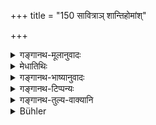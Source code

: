 +++
title = "150 सावित्राञ् शान्तिहोमांश्"

+++

<details><summary>गङ्गानथ-मूलानुवादः</summary>

On special days, he shall always offer the oblations to Savitṛ, and also the Pacificatory Oblations; on the “Aṣtakas” and on the “Anvaṣṭakas” he shall always worship the Pitṛs.’—(150)
</details>

<details><summary>मेधातिथिः</summary>

पूर्वोक्तानां होमानां स्वरूपम् उच्यते । **सावित्राः** सवित्रदेवताकाः । **पर्वसु** च पौर्णमास्यमावास्ययोः कर्तव्याः । शान्त्यर्था होमा अनिष्टनिवृत्तिप्रयोजनाः । द्रव्यं चात्राज्यम् एवानुपात्तद्रव्यविशेषेषु सर्वहोमेषु श्रूयते- "सर्वस्मै वा एतद् यज्ञाय गृह्यते यत् ध्रुवायाम् आज्यम्" (त्ब् ३.३.५.५) इति । **पर्वस्व्** इति च सप्तमी द्वितीयार्थे द्रष्टव्या । अधिकरणम् अग्निर् होमस्य, न कर्म क्वचित् । होतव्यानि पठ्यन्ते लाजाज्यमांससक्तुदधिपयोधानाः पिष्टम् इत्यादि । एते च होमा अपूर्वाः । यावती च समाचाराद् इतिकर्तव्यता सा प्राग् दर्शिता । **अष्टका** ऊर्ध्वम् आग्रहायण्यास् तमिस्रपक्षाणां तिस्रो ऽष्तम्यः केषांचित् "हेमन्तशिशिरयोश् चतुर्णाम् अपरपक्षाणाम्" (आश्ग् २.४.१) इति वचनम् । तत्र **पितॄन् अर्चयेच्** छ्राद्धेन । पितृशब्दः पूर्वप्रमीतपित्रादिवचनः । **अन्वष्टकास्** ता एव नवम्यः ॥ ४.१५० ॥
</details>

<details><summary>गङ्गानथ-भाष्यानुवादः</summary>

The exact forms of the afore-mentioned oblations are now described.

‘*Oblations to Savitṛ*.’—Those that are offered to Savitṛ as the deity.

‘*Special days*;’—*i.e*., on the Moonless and the Full Moon Days—the said oblations are to be offered.

‘*Pacificatory oblations*—the oblations that are offered for the purpose of averting evil.

At all these oblations, Clarified Butter is to be the substance offered; for, in regard to all oblations, it has been declared that, where no substance is specified, Clarified Butter is to be used, by such passages as—‘what is called Clarified Butter is used at all sacrifices.’

The Locative ending in ‘*parvasu*’ (‘on special days’) has the force of the Accusative; as the *receptacle* (which is what is denoted by the Locative) of the oblation is Fire, which is never the *object*; the
*objects* offered being mentioned as—‘fried grain,’ ‘butter,’ ‘meat,’
‘mixed Hour,’ ‘curd,’ ‘milk’ and ‘grains.’

These oblations are mentioned here for the first time, and the exact procedure of these has been described before, as learnt from usage.

‘*Aṣṭakā*.’—The three eighth days of the three dark fort nights following after the Full Moon Day of the month of ‘*Āgrahāyaṇa*;’ according to some, it stands for the four eighth days of the four dark fortnights during the *Hemanta* and *Śiśira seasons*.—On these days, ‘*he shall worship the pitṛs*’—‘by means of *śraḍdha*; the J;erm ‘*pitṛ*,’ standing for one’s dead ancestors—‘*Anvaṣṭakā*’ is the name of the ninth days following the aforesaid ‘*aṣṭakās*.’—(150).
</details>

<details><summary>गङ्गानथ-टिप्पन्यः</summary>

This verse is quoted in Apar ā rka (p. 229), where it is explained to mean that ‘one should offer on the fifteenth day of every fortnight the
*Ājya-homas* to Savitṛ, which alleviate the evil effects of sins;—and in
*Hemādri* (Kāla, p. 682), which explains ‘*Savitrai*’ as ‘those
dedicated to the deity Savitṛ.’
</details>

<details><summary>गङ्गानथ-तुल्य-वाक्यानि</summary>

*Viṣṇu* (71.86).—‘On the Parva days one shall offer the propitiatory
oblations.’

*Viṣṇu* (76.1-2).—‘The moonless day, the three Aṣṭakās, the three
Anvaṣṭakās, the full moon day of Māgha, the thirteenth day after the full moon day of Bhādra, and also the ripening of the Vrīhi and the Yava;—these are the compulsory occasions for Śrāddha—says Prajāpati. If one does not offer Śrāddha on these occasions, he falls into hell.’

*Yājñavalkya* (1.217).—‘The moonless day, the Aṣṭakās, the Vṛddhi, the
darker fortnight, the two solstices, materials, excellent Brāhmaṇas, and the Viṣuvat Saṅkrānti.’

*Prajāpati* (30).—‘On all the Aṣṭakās, and all the Anvaṣṭakās, one
should offer balls of food, which is conducive to endless satisfaction.’
</details>

<details><summary>Bühler</summary>

150	Let him always offer on the Parva-days oblations to Savitri and such as avert evil omens, and on the Ashtakas and Anvashtakas let him constantly worship the manes.
</details>
